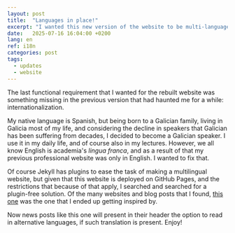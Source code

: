 ```yaml
---
layout: post
title:  "Languages in place!"
excerpt: "I wanted this new version of the website to be multi-language."
date:   2025-07-16 16:04:00 +0200
lang: en
ref: i18n
categories: post
tags:
  - updates
  - website
---
```

The last functional requirement that I wanted for the rebuilt website was something missing in the previous version that had haunted me for a while: internationalization.

My native language is Spanish, but being born to a Galician family, living in Galicia most of my life, and considering the decline in speakers that Galician has been suffering from decades, I decided to become a Galician speaker. I use it in my daily life, and of course also in my lectures. However, we all know English is academia's _lingua franca_, and as a result of that my previous professional website was only in English. I wanted to fix that.

Of course Jekyll has plugins to ease the task of making a multilingual website, but given that this website is deployed on GitHub Pages, and the restrictions that because of that apply, I searched and searched for a plugin-free solution. Of the many websites and blog posts that I found, [this one][jpallares] was the one that I ended up getting inspired by.

Now news posts like this one will present in their header the option to read in alternative languages, if such translation is present. Enjoy!

[jpallares]: https://juan.pallares.me/configura-jekyll-multi-idioma-sin-plugin/
